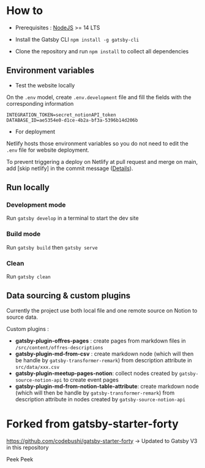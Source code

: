 # How to

- Prerequisites : [NodeJS](https://nodejs.org/en/download/) >= 14 LTS

- Install the Gatsby CLI
  `npm install -g gatsby-cli`

- Clone the repository and run `npm install` to collect all dependencies

## Environment variables

- Test the website locally

On the `.env` model, create `.env.development` file and fill the fields with the corresponding information

```
INTEGRATION_TOKEN=secret_notionAPI_token
DATABASE_ID=ae5354e0-d1ce-4b2a-bf3a-5396b14d206b
```

- For deployment

Netlify hosts those environment variables so you do not need to edit the `.env` file for website deployment.

To prevent triggering a deploy on Netlify at pull request and merge on main, add [skip netlify] in the commit message ([Details](https://docs.netlify.com/site-deploys/manage-deploys/#skip-a-deploy)).

## Run locally

### Development mode

Run `gatsby develop` in a terminal to start the dev site

### Build mode

Run `gatsby build` then `gatsby serve`

### Clean

Run `gatsby clean`

## Data sourcing & custom plugins

Currently the project use both local file and one remote source on Notion to source data.

Custom plugins :

- **gatsby-plugin-offres-pages** : create pages from markdown files in `/src/content/offres-descriptions`
- **gatsby-plugin-md-from-csv** : create markdown node (which will then be handle by `gatsby-transformer-remark`) from description attribute in `src/data/xxx.csv`
- **gatsby-plugin-meetup-pages-notion**: collect nodes created by `gatsby-source-notion-api` to create event pages
- **gatsby-plugin-md-from-notion-table-attribute**: create markdown node (which will then be handle by `gatsby-transformer-remark`) from description attribute in nodes created by `gatsby-source-notion-api`

# Forked from gatsby-starter-forty

https://github.com/codebushi/gatsby-starter-forty
-> Updated to Gatsby V3 in this repository

Peek
Peek
